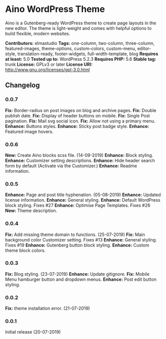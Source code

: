 # Aino WordPress Theme
Aino is a Gutenberg-ready WordPress theme to create page layouts in the new editor. The theme is light-weight and comes with helpful options to build flexible, modern websites.

__Contributors:__ elmastudio
__Tags:__ one-column, two-column, three-column, featured-images, theme-options, custom-colors, custom-menu, editor-style, translation-ready, footer-widgets, full-width-template, blog
__Requires at least:__ 5.0
__Tested up to:__ WordPress 5.2.3
__Requires PHP:__ 5.6
__Stable tag:__ trunk
__License:__ GPLv3 or later
__License URI:__ http://www.gnu.org/licenses/gpl-3.0.html

## Changelog

### 0.0.7
**Fix:** Border-radius on post images on blog and archive pages.
**Fix:** Double publish date.
**Fix:** Display of header buttons on mobile.
**Fix:** Single Post pagination.
**Fix:** Mail svg social icon.
**Fix:** Allow not using a primary menu.
**Enhance:** Buttons styles.
**Enhance:** Sticky post badge style.
**Enhance:** Featured image hovers.


### 0.0.6
**New:** Create Aino blocks scss file. (14-09-2019)
**Enhance:** Block styling.
**Enhance:** Customizer setting descriptions.
**Enhance:** Hide header search form by default (Activate via the Customizer.)
**Enhance:** Readme information.

### 0.0.5
**Enhance:** Page and post title hyphenation. (05-08-2019)
**Enhance:** Updated license information.
**Enhance:** General styling.
**Enhance:** Default WordPress block styling. Fixes #27
**Enhance:** Optimise Page Templates. Fixes #26
**New:** Theme description.

### 0.0.4
**Fix:** Add missing theme domain to functions. (25-07-2019)
**Fix:** Main background color Customizer setting. Fixes #13
**Enhance:** General styling. Fixes #19
**Enhance:** Gutenberg button block styling.
**Enhance:** Custom theme block colors.

### 0.0.3
**Fix:** Blog styling. (23-07-2019)
**Enhance:** Update gitignore.
**Fix:** Mobile Menu hamburger button and dropdown menus.
**Enhance:** Post edit button styling.

### 0.0.2
**Fix:** theme installation error. (21-07-2019)

### 0.0.1
Initial release (20-07-2019)
